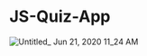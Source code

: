 # JS-Quiz-App

![Untitled_ Jun 21, 2020 11_24 AM](https://user-images.githubusercontent.com/52837649/85228701-f8ec2e80-b3b2-11ea-99be-4981f3227356.gif)
